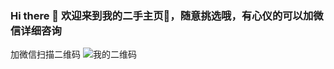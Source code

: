 ### Hi there 👋 欢迎来到我的二手主页🦆，随意挑选哦，有心仪的可以加微信详细咨询

加微信扫描二维码
<img src="https://user-images.githubusercontent.com/39651612/116805668-7f88a500-ab5a-11eb-9eef-dbeae6d9448c.jpg"  alt="我的二维码" />



